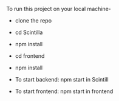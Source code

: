  To run this project on your local machine-
- clone the repo
- cd Scintilla
- npm install
- cd frontend
- npm install

- To start backend: npm start in Scintill
- To start frontend: npm start in frontend
